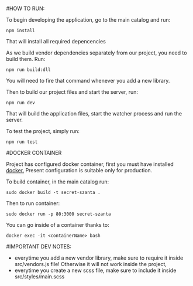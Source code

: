 #HOW TO RUN:

To begin developing the application, go to the main catalog and run:
```
npm install
```
That will install all required depencencies

As we build vendor dependencies separately from our project, you need to build them. Run:
```
npm run build:dll
```
You will need to fire that command whenever you add a new library.

Then to build our project files and start the server, run:
```
npm run dev
```
That will build the application files, start the watcher process and run the server.

To test the project, simply run:
```
npm run test
```

#DOCKER CONTAINER

Project has configured docker container, first you must have installed [docker.](https://www.docker.com/)
Present configuration is suitable only for production.

To build container, in the main catalog run:

```
sudo docker build -t secret-szanta .
```

Then to run container:

```
sudo docker run -p 80:3000 secret-szanta
```

You can go inside of a container thanks to:

```
docker exec -it <containerName> bash
```

#IMPORTANT DEV NOTES:
- everytime you add a new vendor library, make sure to require it inside src/vendors.js file! Otherwise
it will not work inside the project,
- everytime you create a new scss file, make sure to include it inside src/styles/main.scss
